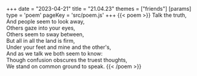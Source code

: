 +++
date = "2023-04-21"
title = "21.04.23"
themes = ["friends"]
[params]
  type = 'poem'
  pageKey = 'src/poem.js'
+++
{{< poem >}}
Talk the truth,  
And people seem to look away,  
Others gaze into your eyes,  
Others seem to sway between,  
But all in all the land is firm,  
Under your feet and mine and the other's,  
And as we talk we both seem to know:  
Though confusion obscures the truest thoughts,  
We stand on common ground to speak.
{{< /poem >}}